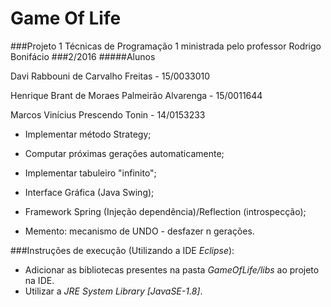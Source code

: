 ﻿# Game Of Life
###Projeto 1 Técnicas de Programação 1 ministrada pelo professor Rodrigo Bonifácio
###2/2016
#####Alunos 

Davi Rabbouni de Carvalho Freitas - 15/0033010

Henrique Brant de Moraes Palmeirão Alvarenga - 15/0011644

Marcos Vinícius Prescendo Tonin - 14/0153233

* Implementar método Strategy;

* Computar próximas gerações automaticamente;

* Implementar tabuleiro "infinito";

* Interface Gráfica (Java Swing);

* Framework Spring (Injeção dependência)/Reflection (introspecção);

* Memento: mecanismo de UNDO - desfazer n gerações.

###Instruções de execução (Utilizando a IDE *Eclipse*):
* Adicionar as bibliotecas presentes na pasta *GameOfLife/libs* ao projeto na IDE.
* Utilizar a *JRE System Library [JavaSE-1.8]*.
